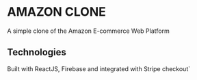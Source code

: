 # AMAZON CLONE

A simple clone of the Amazon E-commerce Web Platform

## Technologies

Built with ReactJS, Firebase and integrated with Stripe checkout`
